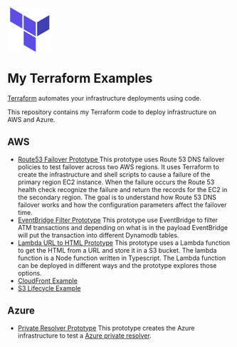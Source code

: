 <img src="docs/images/terraform.svg" width="100" height="100">

# My Terraform Examples
[Terraform](https://www.terraform.io/) automates your infrastructure deployments using code. 

This repository contains my Terraform code to deploy infrastructure on AWS and Azure. 

## AWS

- [Route53 Failover Prototype ](./aws/route53)
   This prototype uses Route 53 DNS failover policies to test failover across two AWS regions. It uses Terraform to create the infrastructure and shell scripts to cause a failure of the primary region EC2 instance.  When the failure occurs the Route 53 health check recognize the failure and return the records for the EC2 in the secondary region. The goal is to understand how Route 53 DNS failover works and how the configuration parameters affect the failover time.
- [EventBridge Filter Prototype](./aws/eventbridge/01-lambda-atm)
    This prototype use EventBridge to filter ATM transactions and depending on what is in the payload EventBridge will put the transaction into different Dynamodb tables. 
- [Lambda URL to HTML Prototype](./aws/lambda/url-to-html)
    This prototype uses a Lambda function to get the HTML from a URL and store it in a S3 bucket.  The lambda function is a Node function written in Typescript.  The Lambda function can be deployed in different ways and the prototype explores those options.  
- [CloudFront Example ](./aws/cloudfront)
- [S3 Lifecycle Example ](./aws/s3/life-cycle)

## Azure

- [Private Resolver Prototype](./azure/private-resolver-prototype/) 
This prototype creates the Azure infrastructure to test a [Azure private resolver](https://docs.microsoft.com/en-us/azure/dns/private-dns-overview).

